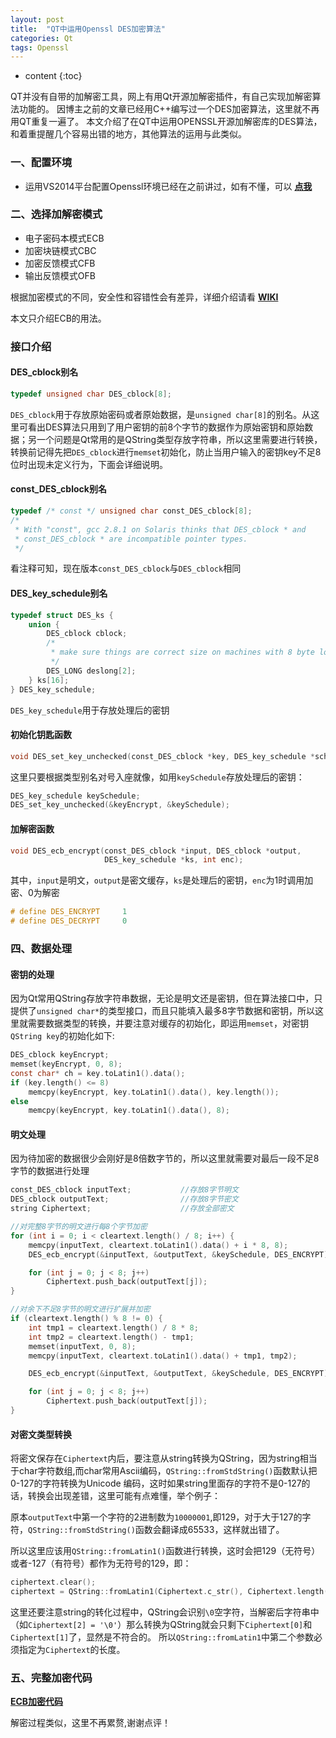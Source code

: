 ```yaml
---
layout: post
title:  "QT中运用Openssl DES加密算法"
categories: Qt
tags: Openssl
---
```


* content
{:toc}

QT并没有自带的加解密工具，网上有用Qt开源加解密插件，有自己实现加解密算法功能的。
因博主之前的文章已经用C++编写过一个DES加密算法，这里就不再用QT重复一遍了。
本文介绍了在QT中运用OPENSSL开源加解密库的DES算法，和着重提醒几个容易出错的地方，其他算法的运用与此类似。





### 一、配置环境
* 运用VS2014平台配置Openssl环境已经在之前讲过，如有不懂，可以
**[点我](http://cheng668.com/2016/12/14/OPENSSL-Develop-Config/)** 

### 二、选择加解密模式
* 电子密码本模式ECB
* 加密块链模式CBC
* 加密反馈模式CFB
* 输出反馈模式OFB

根据加密模式的不同，安全性和容错性会有差异，详细介绍请看
**[WIKI](https://en.wikipedia.org/wiki/Block_cipher_mode_of_operation#Electronic_Codebook_.28ECB.29)** 

本文只介绍ECB的用法。

### 接口介绍

#### DES_cblock别名

```c
typedef unsigned char DES_cblock[8];
```

`DES_cblock`用于存放原始密码或者原始数据，是`unsigned char[8]`的别名。从这里可看出DES算法只用到了用户密钥的前8个字节的数据作为原始密钥和原始数据；另一个问题是Qt常用的是QString类型存放字符串，所以这里需要进行转换，转换前记得先把`DES_cblock`进行`memset`初始化，防止当用户输入的密钥key不足8位时出现未定义行为，下面会详细说明。

#### const_DES_cblock别名

```c
typedef /* const */ unsigned char const_DES_cblock[8];
/*
 * With "const", gcc 2.8.1 on Solaris thinks that DES_cblock * and
 * const_DES_cblock * are incompatible pointer types.
 */
```

看注释可知，现在版本`const_DES_cblock`与`DES_cblock`相同

#### DES_key_schedule别名

```c
typedef struct DES_ks {
    union {
        DES_cblock cblock;
        /*
         * make sure things are correct size on machines with 8 byte longs
         */
        DES_LONG deslong[2];
    } ks[16];
} DES_key_schedule;
```

`DES_key_schedule`用于存放处理后的密钥

#### 初始化钥匙函数

```c
void DES_set_key_unchecked(const_DES_cblock *key, DES_key_schedule *schedule);
```

这里只要根据类型别名对号入座就像，如用`keySchedule`存放处理后的密钥：

```c
DES_key_schedule keySchedule;
DES_set_key_unchecked(&keyEncrypt, &keySchedule);
```

#### 加解密函数

```c
void DES_ecb_encrypt(const_DES_cblock *input, DES_cblock *output,
                     DES_key_schedule *ks, int enc);
```

其中，`input`是明文，`output`是密文缓存，`ks`是处理后的密钥，`enc`为1时调用加密、0为解密

```c
# define DES_ENCRYPT     1
# define DES_DECRYPT     0
```

### 四、数据处理

#### 密钥的处理

因为Qt常用QString存放字符串数据，无论是明文还是密钥，但在算法接口中，只提供了`unsigned char*`的类型接口，而且只能填入最多8字节数据和密钥，所以这里就需要数据类型的转换，并要注意对缓存的初始化，即运用`memset`，对密钥`QString key`的初始化如下:

```c
DES_cblock keyEncrypt;
memset(keyEncrypt, 0, 8);
const char* ch = key.toLatin1().data();
if (key.length() <= 8)
	memcpy(keyEncrypt, key.toLatin1().data(), key.length());
else
	memcpy(keyEncrypt, key.toLatin1().data(), 8);
```

#### 明文处理

因为待加密的数据很少会刚好是8倍数字节的，所以这里就需要对最后一段不足8字节的数据进行处理

```c++
const_DES_cblock inputText;           //存放8字节明文
DES_cblock outputText;				  //存放8字节密文
string Ciphertext;					  //存放全部密文

//对完整8字节的明文进行每8个字节加密
for (int i = 0; i < cleartext.length() / 8; i++) {
	memcpy(inputText, cleartext.toLatin1().data() + i * 8, 8);
	DES_ecb_encrypt(&inputText, &outputText, &keySchedule, DES_ENCRYPT);

	for (int j = 0; j < 8; j++)
		Ciphertext.push_back(outputText[j]);
}

//对余下不足8字节的明文进行扩展并加密
if (cleartext.length() % 8 != 0) {
	int tmp1 = cleartext.length() / 8 * 8;
	int tmp2 = cleartext.length() - tmp1;
	memset(inputText, 0, 8);
	memcpy(inputText, cleartext.toLatin1().data() + tmp1, tmp2);

	DES_ecb_encrypt(&inputText, &outputText, &keySchedule, DES_ENCRYPT);

	for (int j = 0; j < 8; j++)
		Ciphertext.push_back(outputText[j]);
}
```

#### 对密文类型转换

将密文保存在`Ciphertext`内后，要注意从string转换为QString，因为string相当于char字符数组,而char常用Ascii编码，`QString::fromStdString()`函数默认把0-127的字符转换为Unicode 编码，这时如果string里面存的字符不是0-127的话，转换会出现差错，这里可能有点难懂，举个例子：

原本`outputText`中第一个字符的2进制数为`10000001`,即129，对于大于127的字符，`QString::fromStdString()`函数会翻译成65533，这样就出错了。

所以这里应该用`QString::fromLatin1()`函数进行转换，这时会把129（无符号）或者-127（有符号）都作为无符号的129，即：

```c
ciphertext.clear();
ciphertext = QString::fromLatin1(Ciphertext.c_str(), Ciphertext.length());
```

这里还要注意string的转化过程中，QString会识别`\0`空字符，当解密后字符串中（如`Ciphertext[2] = '\0'`）那么转换为QString就会只剩下`Ciphertext[0]`和`Ciphertext[1]`了，显然是不符合的。
所以`QString::fromLatin1`中第二个参数必须指定为`Ciphertext`的长度。

### 五、完整加密代码

**[ECB加密代码](https://github.com/cheng668/QT-SQLiteStudio/blob/master/ecbcipher.cpp)** 

解密过程类似，这里不再累赘,谢谢点评！